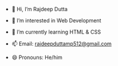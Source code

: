 - 👋 Hi, I’m Rajdeep Dutta
- 👀 I’m interested in Web Development
- 🌱 I’m currently learning HTML & CSS

- 📫 Email: rajdeepduttamp512@gmail.com
- 😄 Pronouns: He/him


<!---
Rajdeep-006/Rajdeep-006 is a ✨ special ✨ repository because its `README.md` (this file) appears on your GitHub profile.
You can click the Preview link to take a look at your changes.
--->
